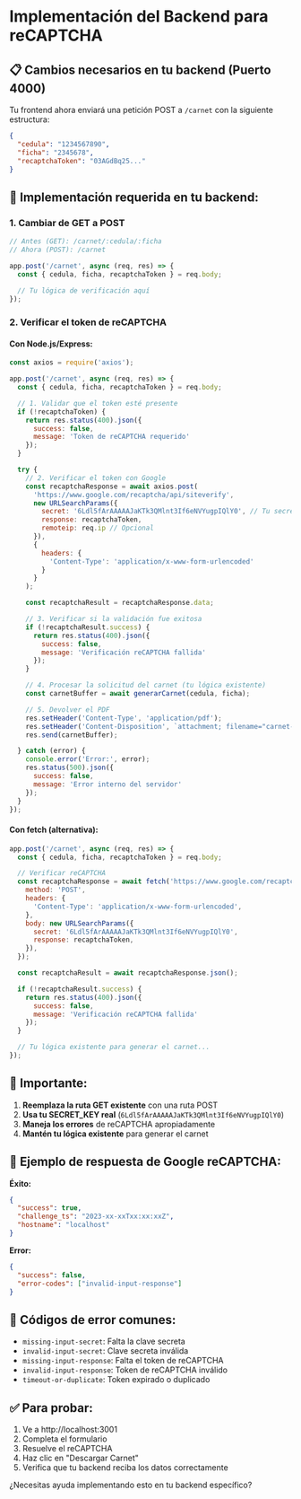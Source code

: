# Implementación del Backend para reCAPTCHA

## 📋 **Cambios necesarios en tu backend (Puerto 4000)**

Tu frontend ahora enviará una petición POST a `/carnet` con la siguiente estructura:

```json
{
  "cedula": "1234567890",
  "ficha": "2345678",
  "recaptchaToken": "03AGdBq25..."
}
```

## 🔧 **Implementación requerida en tu backend:**

### 1. **Cambiar de GET a POST**
```javascript
// Antes (GET): /carnet/:cedula/:ficha
// Ahora (POST): /carnet

app.post('/carnet', async (req, res) => {
  const { cedula, ficha, recaptchaToken } = req.body;
  
  // Tu lógica de verificación aquí
});
```

### 2. **Verificar el token de reCAPTCHA**

#### Con Node.js/Express:
```javascript
const axios = require('axios');

app.post('/carnet', async (req, res) => {
  const { cedula, ficha, recaptchaToken } = req.body;

  // 1. Validar que el token esté presente
  if (!recaptchaToken) {
    return res.status(400).json({
      success: false,
      message: 'Token de reCAPTCHA requerido'
    });
  }

  try {
    // 2. Verificar el token con Google
    const recaptchaResponse = await axios.post(
      'https://www.google.com/recaptcha/api/siteverify',
      new URLSearchParams({
        secret: '6Ldl5fArAAAAAJaKTk3QMlnt3If6eNVYugpIQlY0', // Tu secret key
        response: recaptchaToken,
        remoteip: req.ip // Opcional
      }),
      {
        headers: {
          'Content-Type': 'application/x-www-form-urlencoded'
        }
      }
    );

    const recaptchaResult = recaptchaResponse.data;

    // 3. Verificar si la validación fue exitosa
    if (!recaptchaResult.success) {
      return res.status(400).json({
        success: false,
        message: 'Verificación reCAPTCHA fallida'
      });
    }

    // 4. Procesar la solicitud del carnet (tu lógica existente)
    const carnetBuffer = await generarCarnet(cedula, ficha);

    // 5. Devolver el PDF
    res.setHeader('Content-Type', 'application/pdf');
    res.setHeader('Content-Disposition', `attachment; filename="carnet-${cedula}.pdf"`);
    res.send(carnetBuffer);

  } catch (error) {
    console.error('Error:', error);
    res.status(500).json({
      success: false,
      message: 'Error interno del servidor'
    });
  }
});
```

#### Con fetch (alternativa):
```javascript
app.post('/carnet', async (req, res) => {
  const { cedula, ficha, recaptchaToken } = req.body;

  // Verificar reCAPTCHA
  const recaptchaResponse = await fetch('https://www.google.com/recaptcha/api/siteverify', {
    method: 'POST',
    headers: {
      'Content-Type': 'application/x-www-form-urlencoded',
    },
    body: new URLSearchParams({
      secret: '6Ldl5fArAAAAAJaKTk3QMlnt3If6eNVYugpIQlY0',
      response: recaptchaToken,
    }),
  });

  const recaptchaResult = await recaptchaResponse.json();

  if (!recaptchaResult.success) {
    return res.status(400).json({
      success: false,
      message: 'Verificación reCAPTCHA fallida'
    });
  }

  // Tu lógica existente para generar el carnet...
});
```

## 🚨 **Importante:**

1. **Reemplaza la ruta GET existente** con una ruta POST
2. **Usa tu SECRET_KEY real** (`6Ldl5fArAAAAAJaKTk3QMlnt3If6eNVYugpIQlY0`)
3. **Maneja los errores** de reCAPTCHA apropiadamente
4. **Mantén tu lógica existente** para generar el carnet

## 🧪 **Ejemplo de respuesta de Google reCAPTCHA:**

**Éxito:**
```json
{
  "success": true,
  "challenge_ts": "2023-xx-xxTxx:xx:xxZ",
  "hostname": "localhost"
}
```

**Error:**
```json
{
  "success": false,
  "error-codes": ["invalid-input-response"]
}
```

## 📝 **Códigos de error comunes:**

- `missing-input-secret`: Falta la clave secreta
- `invalid-input-secret`: Clave secreta inválida
- `missing-input-response`: Falta el token de reCAPTCHA
- `invalid-input-response`: Token de reCAPTCHA inválido
- `timeout-or-duplicate`: Token expirado o duplicado

## ✅ **Para probar:**

1. Ve a http://localhost:3001
2. Completa el formulario
3. Resuelve el reCAPTCHA
4. Haz clic en "Descargar Carnet"
5. Verifica que tu backend reciba los datos correctamente

¿Necesitas ayuda implementando esto en tu backend específico?